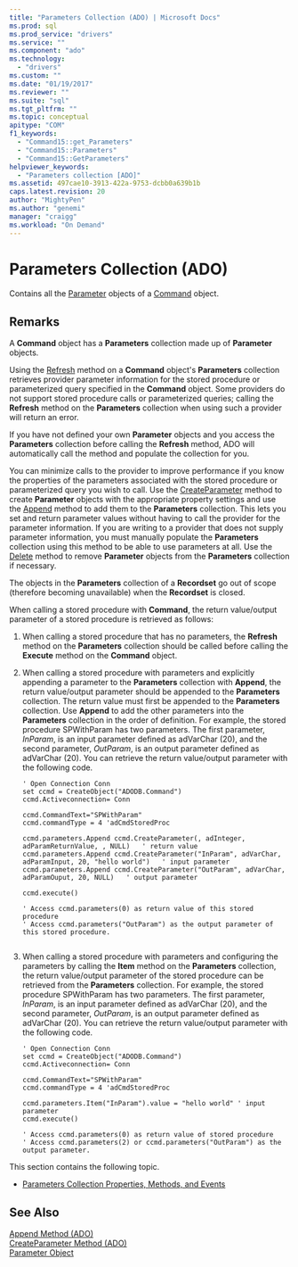 ```yaml
---
title: "Parameters Collection (ADO) | Microsoft Docs"
ms.prod: sql
ms.prod_service: "drivers"
ms.service: ""
ms.component: "ado"
ms.technology:
  - "drivers"
ms.custom: ""
ms.date: "01/19/2017"
ms.reviewer: ""
ms.suite: "sql"
ms.tgt_pltfrm: ""
ms.topic: conceptual
apitype: "COM"
f1_keywords: 
  - "Command15::get_Parameters"
  - "Command15::Parameters"
  - "Command15::GetParameters"
helpviewer_keywords: 
  - "Parameters collection [ADO]"
ms.assetid: 497cae10-3913-422a-9753-dcbb0a639b1b
caps.latest.revision: 20
author: "MightyPen"
ms.author: "genemi"
manager: "craigg"
ms.workload: "On Demand"
---
```

# Parameters Collection (ADO)
Contains all the [Parameter](../../../ado/reference/ado-api/parameter-object.md) objects of a [Command](../../../ado/reference/ado-api/command-object-ado.md) object.  
  
## Remarks  
 A **Command** object has a **Parameters** collection made up of **Parameter** objects.  
  
 Using the [Refresh](../../../ado/reference/ado-api/refresh-method-ado.md) method on a **Command** object's **Parameters** collection retrieves provider parameter information for the stored procedure or parameterized query specified in the **Command** object. Some providers do not support stored procedure calls or parameterized queries; calling the **Refresh** method on the **Parameters** collection when using such a provider will return an error.  
  
 If you have not defined your own **Parameter** objects and you access the **Parameters** collection before calling the **Refresh** method, ADO will automatically call the method and populate the collection for you.  
  
 You can minimize calls to the provider to improve performance if you know the properties of the parameters associated with the stored procedure or parameterized query you wish to call. Use the [CreateParameter](../../../ado/reference/ado-api/createparameter-method-ado.md) method to create **Parameter** objects with the appropriate property settings and use the [Append](../../../ado/reference/ado-api/append-method-ado.md) method to add them to the **Parameters** collection. This lets you set and return parameter values without having to call the provider for the parameter information. If you are writing to a provider that does not supply parameter information, you must manually populate the **Parameters** collection using this method to be able to use parameters at all. Use the [Delete](../../../ado/reference/ado-api/delete-method-ado-parameters-collection.md) method to remove **Parameter** objects from the **Parameters** collection if necessary.  
  
 The objects in the **Parameters** collection of a **Recordset** go out of scope (therefore becoming unavailable) when the **Recordset** is closed.  
  
 When calling a stored procedure with **Command**, the return value/output parameter of a stored procedure is retrieved as follows:  
  
1.  When calling a stored procedure that has no parameters, the **Refresh** method on the **Parameters** collection should be called before calling the **Execute** method on the **Command** object.  
  
2.  When calling a stored procedure with parameters and explicitly appending a parameter to the **Parameters** collection with **Append**, the return value/output parameter should be appended to the **Parameters** collection. The return value must first be appended to the **Parameters** collection. Use **Append** to add the other parameters into the **Parameters** collection in the order of definition. For example, the stored procedure SPWithParam has two parameters. The first parameter, *InParam*, is an input parameter defined as adVarChar (20), and the second parameter, *OutParam*, is an output parameter defined as adVarChar (20). You can retrieve the return value/output parameter with the following code.  
  
    ```  
    ' Open Connection Conn  
    set ccmd = CreateObject("ADODB.Command")  
    ccmd.Activeconnection= Conn  
  
    ccmd.CommandText="SPWithParam"  
    ccmd.commandType = 4 'adCmdStoredProc  
  
    ccmd.parameters.Append ccmd.CreateParameter(, adInteger, adParamReturnValue, , NULL)   ' return value  
    ccmd.parameters.Append ccmd.CreateParameter("InParam", adVarChar, adParamInput, 20, "hello world")   ' input parameter  
    ccmd.parameters.Append ccmd.CreateParameter("OutParam", adVarChar, adParamOuput, 20, NULL)   ' output parameter  
  
    ccmd.execute()  
  
    ' Access ccmd.parameters(0) as return value of this stored procedure  
    ' Access ccmd.parameters("OutParam") as the output parameter of this stored procedure.  
  
    ```  
  
3.  When calling a stored procedure with parameters and configuring the parameters by calling the **Item** method on the **Parameters** collection, the return value/output parameter of the stored procedure can be retrieved from the **Parameters** collection. For example, the stored procedure SPWithParam has two parameters. The first parameter, *InParam*, is an input parameter defined as adVarChar (20), and the second parameter, *OutParam*, is an output parameter defined as adVarChar (20). You can retrieve the return value/output parameter with the following code.  
  
    ```  
    ' Open Connection Conn  
    set ccmd = CreateObject("ADODB.Command")  
    ccmd.Activeconnection= Conn  
  
    ccmd.CommandText="SPWithParam"  
    ccmd.commandType = 4 'adCmdStoredProc  
  
    ccmd.parameters.Item("InParam").value = "hello world" ' input parameter  
    ccmd.execute()  
  
    ' Access ccmd.parameters(0) as return value of stored procedure  
    ' Access ccmd.parameters(2) or ccmd.parameters("OutParam") as the output parameter.  
    ```  
  
 This section contains the following topic.  
  
-   [Parameters Collection Properties, Methods, and Events](../../../ado/reference/ado-api/parameters-collection-properties-methods-and-events.md)  
  
## See Also  
 [Append Method (ADO)](../../../ado/reference/ado-api/append-method-ado.md)   
 [CreateParameter Method (ADO)](../../../ado/reference/ado-api/createparameter-method-ado.md)   
 [Parameter Object](../../../ado/reference/ado-api/parameter-object.md)
